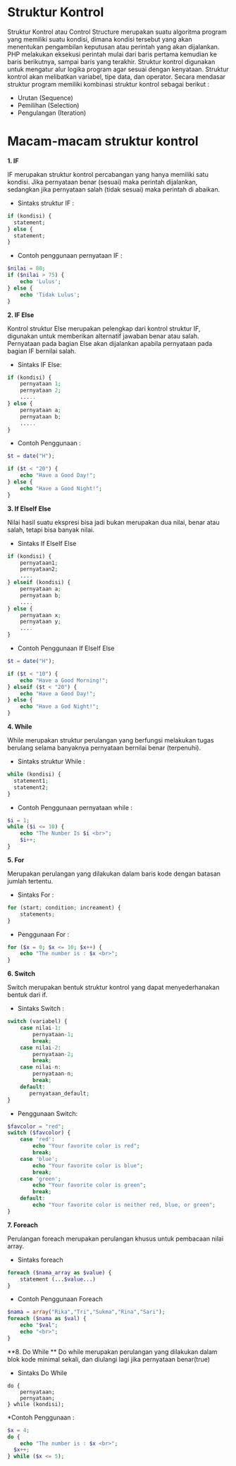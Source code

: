 # Struktur Kontrol 
Struktur Kontrol atau Control Structure merupakan suatu algoritma program yang memiliki suatu kondisi, dimana kondisi tersebut yang akan menentukan pengambilan keputusan atau perintah yang akan dijalankan.
PHP melakukan eksekusi perintah mulai dari baris pertama kemudian ke baris berikutnya, sampai baris yang terakhir. Struktur kontrol digunakan untuk mengatur alur logika program agar sesuai dengan kenyataan. Struktur kontrol akan melibatkan variabel, tipe data, dan operator. Secara mendasar struktur program memiliki kombinasi struktur kontrol sebagai berikut :
* Urutan (Sequence)
* Pemilihan (Selection)
* Pengulangan (Iteration)

# Macam-macam struktur kontrol
**1. IF**

IF merupakan struktur kontrol percabangan yang hanya memiliki satu kondisi. Jika pernyataan benar (sesuai) maka perintah dijalankan, sedangkan jika pernyataan salah (tidak sesuai) maka perintah di abaikan. 
* Sintaks struktur IF :
```php
if (kondisi) {
  statement;
} else {
  statement;
}
```
* Contoh penggunaan pernyataan IF :

```php
$nilai = 80;
if ($nilai > 75) {
    echo 'Lulus';
} else {
    echo 'Tidak Lulus';
}
```

**2. IF Else**

Kontrol struktur Else merupakan pelengkap dari kontrol struktur IF, digunakan untuk memberikan alternatif jawaban benar atau salah. Pernyataan pada bagian Else akan dijalankan apabila pernyataan pada bagian IF bernilai salah.

* Sintaks IF Else:
```php
if (kondisi) {
    pernyataan 1;
    pernyataan 2;
    .....
} else {
    pernyataan a;
    pernyataan b;
    .....
}
```

* Contoh Penggunaan : 
```php
$t = date("H");

if ($t < "20") {
    echo "Have a Good Day!";
} else {
    echo "Have a Good Night!";
}
```

**3. If ElseIf Else**

Nilai hasil suatu ekspresi bisa jadi bukan merupakan dua nilai, benar atau salah, tetapi bisa banyak nilai.
* Sintaks If ElseIf Else
```php
if (kondisi) {
    pernyataan1;
    pernyataan2;
    ....
} elseif (kondisi) {
    pernyataan a;
    pernyataan b;
    ....
} else {
    pernyataan x;
    pernyataan y;
    ....
}
```
* Contoh Penggunaan If ElseIf Else
```php
$t = date("H");

if ($t < "10") {
    echo "Have a Good Morning!";
} elseif ($t < "20") {
    echo "Have a Good Day!";
} else {
    echo "Have a God Night!";
}
```

**4. While**

While merupakan struktur perulangan yang berfungsi melakukan tugas berulang selama banyaknya pernyataan bernilai benar (terpenuhi). 
* Sintaks struktur While :
```php
while (kondisi) {
  statement1;
  statement2;
}
```
* Contoh Penggunaan pernyataan while :
```php
$i = 1;
while ($i <= 10) {
    echo "The Number Is $i <br>";
    $i++;
}
```

**5. For**

Merupakan perulangan yang dilakukan dalam baris kode dengan batasan
jumlah tertentu.
* Sintaks For : 
```php
for (start; condition; increament) {
    statements;
}
```
* Penggunaan For : 
```php
for ($x = 0; $x <= 10; $x++) {
    echo "The number is : $x <br>";
}
```
**6. Switch**

Switch merupakan bentuk struktur kontrol yang dapat menyederhanakan bentuk dari if.
* Sintaks Switch :
```php
switch (variabel) {
    case nilai-1:
        pernyataan-1;
        break;
    case nilai-2:
        pernyataan-2;
        break;
    case nilai-n:
        pernyataan-n;
        break;
    default:
       pernyataan_default;
}
```
* Penggunaan Switch:
```php
$favcolor = "red";
switch ($favcolor) {
    case 'red':
        echo "Your favorite color is red";		
        break;
    case 'blue';
        echo "Your favorite color is blue";
        break;
    case 'green';
        echo "Your favorite color is green";
        break;
    default:
        echo "Your favorite color is neither red, blue, or green";
}
```

**7. Foreach**

Perulangan foreach merupakan perulangan khusus untuk pembacaan nilai array.
* Sintaks foreach
```php
foreach ($nama_array as $value) {
    statement (...$value...)
}
```
* Contoh Penggunaan Foreach
```php
$nama = array("Rika","Tri","Sukma","Rina","Sari");
foreach ($nama as $val) {
    echo "$val";
    echo "<br>";
}
```

**8. Do While **
Do while merupakan perulangan yang dilakukan dalam blok kode minimal sekali, dan diulangi lagi jika pernyataan benar(true)

* Sintaks Do While
```sintaks
do {
    pernyataan;
    pernyataan;
} while (kondisi);
```
*Contoh Penggunaan :
```php
$x = 4;
do {
	echo "The number is : $x <br>";
  $x++;
} while ($x <= 5);
```
